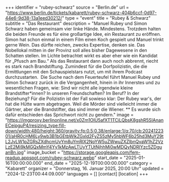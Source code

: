 +++
identifier = "rubey-schwarz"
source = "Berlin.de"
url = "https://www.berlin.de/tickets/kabarett/rubey-schwarz-404b6ccf-0d97-44e6-9d38-13a1eed30212/"
type = "event"
title = "Rubey & Schwarz"
subtitle = "Das Restaurant"
description = "Manuel Rubey und Simon Schwarz haben gemeinsam vier linke Hände. Mindestens. Trotzdem halten die beiden Freunde es für eine großartige Idee, ein Restaurant zu eröffnen. Simon hat schon einmal in einem Film einen Koch gespielt und Manuel trinkt gerne Wein. Das dürfte reichen, zwecks Expertise, denken sie. Das Nobellokal mitten in der Provinz soll alles bisher Dagewesene in den Schatten stellen. Im Lichte betrachtet wirkt es aber eher wie ein Kandidat für „Pfusch am Bau.“ Als das Restaurant dann auch noch abbrennt, riecht es stark nach Brandstiftung. Zumindest für die Dorfpolizistin, die die Ermittlungen mit den Schauspielstars nutzt, um mit ihrem Podcast durchzustarten.  Die Suche nach dem Feuerteufel führt Manuel Rubey und Simon Schwarz zurück in die Vergangenheit, hinein in ihr Innerstes und zu wesentlichen Fragen, wie: Sind wir nicht alle irgendwie kleine Brandstifter*innen? In unseren Freundschaften? Im Beruf? In der Beziehung? Für die Polizistin ist der Fall sowieso klar: Der Rubey war's, der hat die Hütte warm abgetragen. Weil die Mörder sind vielleicht immer die Gärtner, aber die Brandstifter, das sind immer die Wiener. ** Es wurde sich dafür entschieden das Sprichwort nicht zu gendern."
image = "https://imgproxy.berlinonline.net/x0Zm1OIU5afXT1TCiLQbsK8gshR5SIAnanECeipguP4/resizing_type:fill-down/width:480/height:360/gravity:fp:0.5:0.38/enlarge:1/q:70/cb:2024122301/aHR0cHM6Ly9wb3B1bGEtbWlkZGxld2FyZS5zMy5hbWF6b25hd3MuY29tL2JvLW1pZGRsZXdhcmUvYm8uYmRlX2NoYW5uZWwuZXZlbnQvaW1hZ2VzLzE2Mi9kMGQxMmY4Yy1kMzAwLTUyYTUtNjhhMi0wMDQyNDRlYzc5ZDguanBn.jpg"
image_bucket = "https://storage.googleapis.com/fem-readup.appspot.com/rubey-schwarz.webp"
start_date = "2025-01-16T00:00:00.000"
end_date = "2025-12-19T00:00:00.000"
category = "Kabarett"
organizer = "Donnerstag, 16. Januar 2025, 20:00 Uhr"
updated = "2024-12-23T00:44:09.000"
languages = []
[contact]
[location]
+++